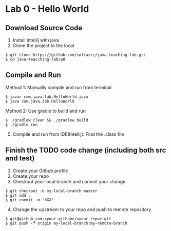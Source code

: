 # Lab 0 - Hello World

## Download Source Code
1. Install intellij with java
2. Clone the project to the local
```
$ git clone https://github.com/sofiazzz/java-teaching-lab.git
$ cd java-teacching-lab/p0
```
## Compile and Run
Method 1: Manually compile and run from terminal

```
$ javac com.java.lab.HelloWorld.java
$ java com.java.lab.HelloWorld
```
Method 2: Use gradle to build and run
```
$ ./gradlew clean && ./gradlew build
$ ./gradle run
```
5. Compile and run from IDE(Intellij). Find the .class file

## Finish the TODO code change (including both src and test)
1. Create your Github profile
2. Create your repo
3. Checkout your local branch and commit your change
```
$ git checkout -b my-local-branch master
$ git add .
$ git commit -m "XXX"
```
4. Change the upstream to your repo and push to remote repository
```
$ git@github.com:<your-github>/<your-repo>.git
$ git push -f origin my-local-branch:my-remote-branch
```
